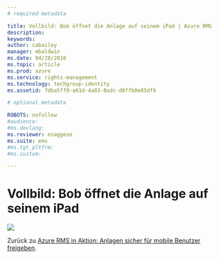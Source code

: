 ```yaml
---
# required metadata

title: Vollbild: Bob öffnet die Anlage auf seinem iPad | Azure RMS
description:
keywords:
author: cabailey
manager: mbaldwin
ms.date: 04/28/2016
ms.topic: article
ms.prod: azure
ms.service: rights-management
ms.technology: techgroup-identity
ms.assetid: 7dba5ff9-a61d-4a83-8adc-d6ffb0e85df6

# optional metadata

ROBOTS: nofollow
#audience:
#ms.devlang:
ms.reviewer: esaggese
ms.suite: ems
#ms.tgt_pltfrm:
#ms.custom:

---
```


# Vollbild: Bob öffnet die Anlage auf seinem iPad
![](./media/AzRMS_StoryboardEmaill3.PNG)

Zurück zu [Azure RMS in Aktion: Anlagen sicher für mobile Benutzer freigeben](http://technet.microsoft.com/library/jj585026.aspx).



<!--HONumber=Apr16_HO3-->


